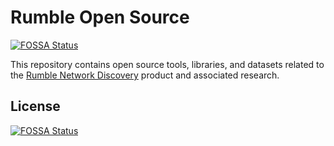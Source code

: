 # Rumble Open Source
[![FOSSA Status](https://app.fossa.io/api/projects/git%2Bgithub.com%2Fhdm%2Frumble-tools.svg?type=shield)](https://app.fossa.io/projects/git%2Bgithub.com%2Fhdm%2Frumble-tools?ref=badge_shield)


This repository contains open source tools, libraries, and datasets related to the
[Rumble Network Discovery](https://rumble.run) product and associated research.


## License
[![FOSSA Status](https://app.fossa.io/api/projects/git%2Bgithub.com%2Fhdm%2Frumble-tools.svg?type=large)](https://app.fossa.io/projects/git%2Bgithub.com%2Fhdm%2Frumble-tools?ref=badge_large)